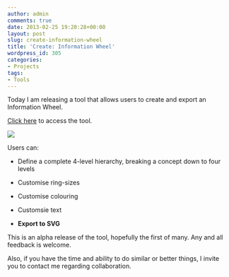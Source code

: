 ```yaml
---
author: admin
comments: true
date: 2013-02-25 19:20:28+00:00
layout: post
slug: create-information-wheel
title: 'Create: Information Wheel'
wordpress_id: 305
categories:
- Projects
tags:
- Tools
---
```


Today I am releasing a tool that allows users to create and export an Information Wheel.  

[Click here](http://thinkdatavis.com/portfolio/create-visualisations/infowheel4/infoWheel.html) to access the tool.

  

[![](http://thinkdatavis.com/portfolio/images/infowheel_blog.png)](http://thinkdatavis.com/portfolio/create-visualisations/infowheel4/infoWheel.html)  




Users can:



  
  * Define a complete 4-level hierarchy, breaking a concept down to four levels

  
  * Customise ring-sizes

  
  * Customise colouring

  
  * Customsie text

  
  * **Export to SVG**







This is an alpha release of the tool, hopefully the first of many. Any and all feedback is welcome.





Also, if you have the time and ability to do similar or better things, I invite you to contact me regarding collaboration.







